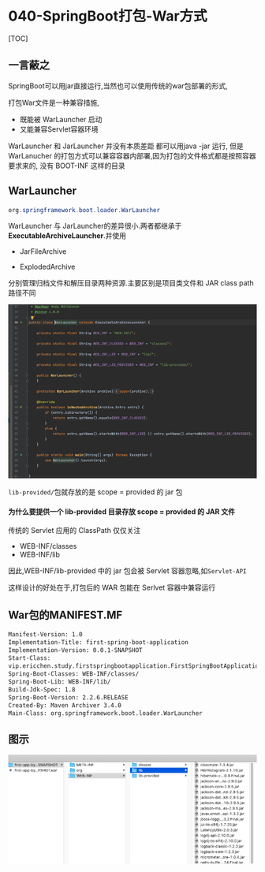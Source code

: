 # 040-SpringBoot打包-War方式

[TOC]

## 一言蔽之

SpringBoot可以用jar直接运行,当然也可以使用传统的war包部署的形式, 

打包War文件是一种兼容措施,

- 既能被 WarLauncher 启动
- 又能兼容Servlet容器环境

WarLauncher  和 JarLauncher  并没有本质差距 都可以用java -jar 运行, 但是 WarLanucher 的打包方式可以兼容容器内部署,因为打包的文件格式都是按照容器要求来的, 没有 BOOT-INF 这样的目录 

## WarLauncher

```java
org.springframework.boot.loader.WarLauncher
```

WarLauncher 与 JarLauncher的差异很小.两者都继承于 **ExecutableArchiveLauncher**.并使用

- JarFileArchive 

- ExplodedArchive 

分别管理归档文件和解压目录两种资源.主要区别是项目类文件和 JAR class path 路径不同

![image-20200507124827344](../../assets/image-20200507124827344.png)

`lib-provided/`包就存放的是 scope = provided 的 jar 包

#### 为什么要提供一个 lib-provided 目录存放 scope = provided 的 JAR 文件

传统的 Servlet 应用的 ClassPath 仅仅关注

- WEB-INF/classes
- WEB-INF/lib

因此,WEB-INF/lib-provided 中的 jar 包会被 Servlet 容器忽略,如`Servlet-API` 

这样设计的好处在于,打包后的 WAR 包能在 Serlvet 容器中兼容运行

## War包的MANIFEST.MF

```
Manifest-Version: 1.0
Implementation-Title: first-spring-boot-application
Implementation-Version: 0.0.1-SNAPSHOT
Start-Class: vip.ericchen.study.firstspringbootapplication.FirstSpringBootApplication
Spring-Boot-Classes: WEB-INF/classes/
Spring-Boot-Lib: WEB-INF/lib/
Build-Jdk-Spec: 1.8
Spring-Boot-Version: 2.2.6.RELEASE
Created-By: Maven Archiver 3.4.0
Main-Class: org.springframework.boot.loader.WarLauncher
```

## 图示

![image-20210120210001688](../../assets/image-20210120210001688.png)

